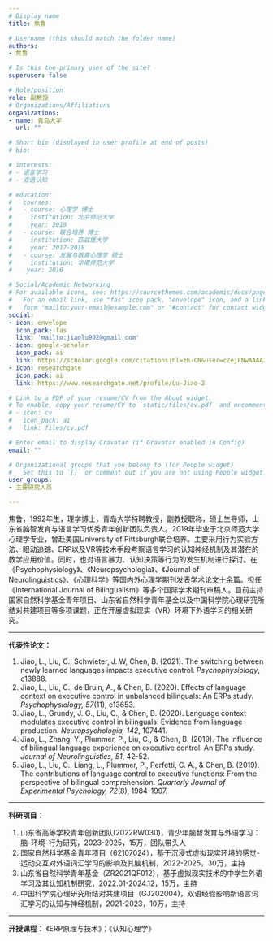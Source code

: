 ```yaml
---
# Display name
title: 焦鲁

# Username (this should match the folder name)
authors:
- 焦鲁

# Is this the primary user of the site?
superuser: false

# Role/position
role: 副教授
# Organizations/Affiliations
organizations:
- name: 青岛大学
  url: ""

# Short bio (displayed in user profile at end of posts)
# bio: 

# interests:
# - 语言学习
# - 双语认知

# education:
#   courses:
#   - course: 心理学 博士
#     institution: 北京师范大学
#     year: 2019
#   - course: 联合培养 博士
#     institution: 匹兹堡大学 
#     year: 2017-2018
#   - course: 发展与教育心理学 硕士
#     institution: 华南师范大学
#    year: 2016

# Social/Academic Networking
# For available icons, see: https://sourcethemes.com/academic/docs/page-builder/#icons
#   For an email link, use "fas" icon pack, "envelope" icon, and a link in the
#   form "mailto:your-email@example.com" or "#contact" for contact widget.
social:
- icon: envelope
  icon_pack: fas
  link: 'mailto:jiaolu902@gmail.com'
- icon: google-scholar
  icon_pack: ai
  link: https://scholar.google.com/citations?hl=zh-CN&user=cZejFNwAAAAJ
- icon: researchgate
  icon_pack: ai
  link: https://www.researchgate.net/profile/Lu-Jiao-2

# Link to a PDF of your resume/CV from the About widget.
# To enable, copy your resume/CV to `static/files/cv.pdf` and uncomment the lines below.
# - icon: cv
#   icon_pack: ai
#   link: files/cv.pdf

# Enter email to display Gravatar (if Gravatar enabled in Config)
email: ""

# Organizational groups that you belong to (for People widget)
#   Set this to `[]` or comment out if you are not using People widget.
user_groups:
- 主要研究人员

---
```


焦鲁，1992年生，理学博士，青岛大学特聘教授，副教授职称，硕士生导师，山东省脑智发育与语言学习优秀青年创新团队负责人。2019年毕业于北京师范大学心理学专业，曾赴美国University of Pittsburgh联合培养。主要采用行为实验方法、眼动追踪、ERP以及VR等技术手段考察语言学习的认知神经机制及其潜在的教学应用价值。同时，也对语言暴力、认知决策等行为的发生机制进行探讨。在《Psychophysiology》、《Neuropsychologia》、《Journal of Neurolinguistics》、《心理科学》等国内外心理学期刊发表学术论文十余篇。担任《International Journal of Bilingualism》等多个国际学术期刊审稿人。目前主持国家自然科学基金青年项目、山东省自然科学青年基金以及中国科学院心理研究所结对共建项目等多项课题，正在开展虚拟现实（VR）环境下外语学习的相关研究。

---
**代表性论文：**
1. Jiao, L., Liu, C., Schwieter, J. W, Chen, B. (2021). The switching between newly learned languages impacts executive control. _Psychophysiology_, e13888.
2. Jiao, L., Liu, C., de Bruin, A., & Chen, B. (2020). Effects of language context on executive control in unbalanced bilinguals: An ERPs study. _Psychophysiology, 57_(11), e13653.
3. Jiao, L., Grundy, J. G., Liu, C., & Chen, B. (2020). Language context modulates executive control in bilinguals: Evidence from language production. _Neuropsychologia, 142_, 107441.
4. Jiao, L., Zhang, Y., Plummer, P., Liu, C., & Chen, B. (2019). The influence of bilingual language experience on executive control: An ERPs study. _Journal of Neurolinguistics, 51_, 42-52.
5. Jiao, L., Liu, C., Liang, L., Plummer, P., Perfetti, C. A., & Chen, B. (2019). The contributions of language control to executive functions: From the perspective of bilingual comprehension. _Quarterly Journal of Experimental Psychology, 72_(8), 1984-1997.

---
**科研项目：**
1. 山东省高等学校青年创新团队(2022RW030)，青少年脑智发育与外语学习：脑-环境-行为研究，2023-2025，15万，团队带头人
2. 国家自然科学基金青年项目（62107024），基于沉浸式虚拟现实环境的感觉-运动交互对外语词汇学习的影响及其脑机制，2022-2025，30万，主持
3. 山东省自然科学青年基金（ZR2021QF012），基于虚拟现实技术的中学生外语学习及其认知机制研究，2022.01-2024.12，15万，主持
4. 中国科学院心理研究所结对共建项目（GJ202004)，双语经验影响新语言词汇学习的认知与神经机制，2021-2023，10万，主持

---
**开授课程：**
《ERP原理与技术》；《认知心理学》
